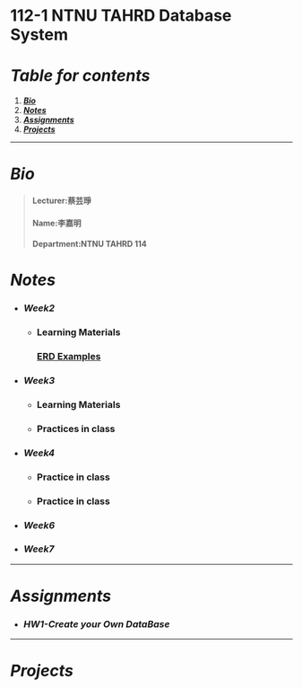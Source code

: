 # 112-1 NTNU TAHRD Database System
# ***Table for contents***
 1. [***Bio***](https://github.com/jiaminging/DBSystem/tree/main#bio)
 2. [***Notes***](https://github.com/jiaminging/DBSystem/blob/main/README.md#notes)
 3. [***Assignments***](https://github.com/jiaminging/DBSystem/blob/main/README.md#assignments)
 4. [***Projects***](https://github.com/jiaminging/DBSystem/blob/main/README.md#projects)
-----
# ***Bio***
>#### Lecturer:蔡芸琤    
>#### Name:李嘉明    
>#### Department:NTNU TAHRD 114 
# ***Notes***
* ### ***Week2***
  * ### Learning Materials
    ### [ERD Examples](https://gitmind.com/erd-examples.html)
* ### ***Week3***
  * ### Learning Materials
   
  * ### Practices in class
   
* ### ***Week4***
  * ### Practice in class
   
  * ### Practice in class
* ### ***Week6***
* ### ***Week7***
---
# ***Assignments***
* ### ***HW1-Create your Own DataBase***
---
# ***Projects***
